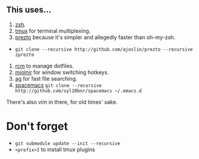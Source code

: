 
## This uses...

1. [zsh](http://www.zsh.org/).
1. [tmux](http://tmux.sourceforge.net/) for terminal multiplexing.
1. [prezto](https://github.com/sorin-ionescu/prezto) because it's simpler and allegedly faster than oh-my-zsh.
  - `git clone --recursive http://github.com/ajoslin/prezto --recursive zprezto`
1. [rcm](https://github.com/thoughtbot/rcm#installation) to manage dotfiles.
1. [mjolnir](https://github.com/sdegutis/mjolnir) for window switching hotkeys.
1. [ag](https://github.com/ggreer/the_silver_searcher) for fast file searching.
1. [spacemacs](https://github.com/syl20bnr/spacemacs) `git clone --recursive http://github.com/syl20bnr/spacemacs ~/.emacs.d`

There's also vim in there, for old times' sake.

# Don't forget

- `git submodule update --init --recursive`
- `<prefix>I` to install tmux plugins